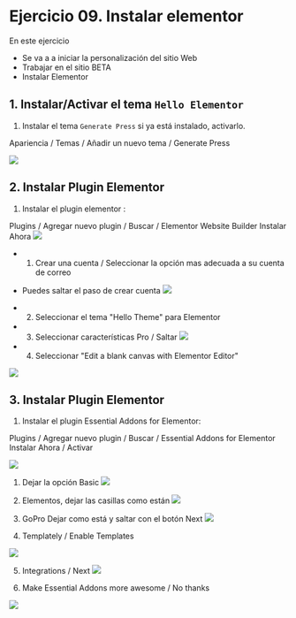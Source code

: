 
# Ejercicio 09. Instalar elementor
En este ejercicio 
- Se va a a iniciar la personalización del sitio Web
- Trabajar en el sitio BETA
- Instalar Elementor

## 1. Instalar/Activar el tema `Hello Elementor`
1. Instalar el tema `Generate Press` si ya está instalado, activarlo.

Apariencia / Temas / Añadir un nuevo tema / Generate Press


![](https://i.imgur.com/YnePFpR.png)

## 2. Instalar  Plugin Elementor
1. Instalar el plugin elementor : 

Plugins / Agregar nuevo plugin / Buscar / Elementor Website Builder
Instalar Ahora 
![](https://i.imgur.com/unBaVi4.png)

- 1. Crear una cuenta / Seleccionar la opción mas adecuada a su cuenta de correo 
- Puedes saltar el paso de crear cuenta
![](https://i.imgur.com/TA111l2.png)


- 2. Seleccionar el tema "Hello Theme" para Elementor
- 3. Seleccionar características Pro / Saltar
![](https://i.imgur.com/aD2CL6R.png)

- 4. Seleccionar "Edit a blank canvas with Elementor Editor"

![](https://i.imgur.com/UBc9GEu.png)

## 3. Instalar  Plugin Elementor

1. Instalar el plugin Essential Addons for Elementor: 

Plugins / Agregar nuevo plugin / Buscar / Essential Addons for Elementor 
Instalar Ahora / Activar

![](https://i.imgur.com/vjyN1Po.png)

1. Dejar la opción Basic
![](https://i.imgur.com/URGr4MR.png)

2. Elementos, dejar las casillas como están
![](https://i.imgur.com/CtkRlhq.png)

3. GoPro Dejar como está y saltar con el botón Next
![](https://i.imgur.com/qwaUOwj.png)

4. Templately / Enable Templates

![](https://i.imgur.com/e524pnH.png)

5. Integrations / Next
![](https://i.imgur.com/Oj33tJM.png)

6. Make Essential Addons more awesome / No thanks

![](https://i.imgur.com/5xuD1xX.png)







<!--stackedit_data:
eyJoaXN0b3J5IjpbLTczMjE0ODQ2NSwtMTI0MDEyNDQzMSwtMT
U1MjM5OTU0OCwtODMyMDk4NzcyLDIxNzY1OTQ0Nl19
-->
